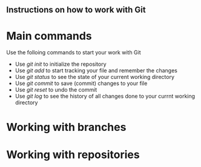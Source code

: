 ## Instructions on how to work with Git

# Main commands
Use the folloing commands to start your work with Git
+ Use _git init_ to initialize the repository
+ Use _git add_ to start tracking your file and remember the changes
+ Use _git status_ to see the state of your current working directory
+ Use _git commit_ to save (commit) changes to your file
+ Use _git reset_ to undo the commit
+ Use _git log_ to see the history of all changes done to your currnt working directory

# Working with branches

# Working with repositories